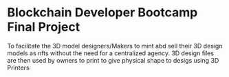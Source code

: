 # Blockchain Developer Bootcamp Final Project

To facilitate the 3D model designers/Makers  to  mint abd  sell their  3D design models as nfts without the need for a centralized agency. 3D design files are then used by owners  to print to give physical shape to desigs using 3D Printers

# 